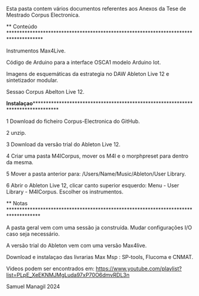 Esta pasta contem vários documentos referentes aos Anexos da Tese de Mestrado Corpus Electronica. 



** Conteúdo ************************************************************************************* 

Instrumentos Max4Live.

Código de Arduino para a interface OSCA1 modelo Arduino Iot.

Imagens de esquemáticas da estrategia no DAW Ableton Live 12 e sintetizador modular.

Sessao Corpus Abelton Live 12.



**Instalaçao***********************************************************************************

1 Download do ficheiro Corpus-Electronica do GitHub.

2 unzip.

3 Download da versão trial do Ableton Live 12.

4 Criar uma pasta M4lCorpus, mover os M4l e o morphpreset para dentro da mesma.

5 Mover a pasta anterior para: /Users/Name/Music/Ableton/User Library.

6 Abrir o Ableton Live 12, clicar canto superior esquerdo:  Menu - User Library - M4lCorpus. Escolher os instrumentos.



** Notas ************************************************************************************

A pasta geral vem com uma sessão ja construída. Mudar  configurações I/O  caso seja necessário.

A versão trial do Ableton vem com uma versão Max4live.

Download e instalaçao das livrarias Max Msp : SP-tools, Flucoma e CNMAT.

Videos podem ser encontrados em: 
https://www.youtube.com/playlist?list=PLpE_XeEKNMJMgLuda97xP70O6dmvRDL3n



Samuel Managil 2024
